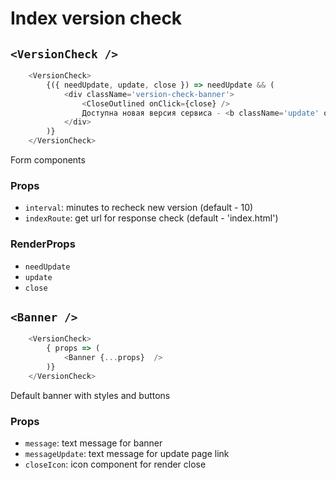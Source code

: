 # Index version check

## `<VersionCheck />`

```js
    <VersionCheck>
        {({ needUpdate, update, close }) => needUpdate && (
            <div className='version-check-banner'>
                <CloseOutlined onClick={close} />
                Доступна новая версия сервиса - <b className='update' onClick={update}>обновите страницу</b>
            </div>
        )}
    </VersionCheck>
```

Form components

### Props

- `interval`: minutes to recheck new version (default - 10)
- `indexRoute`: get url for response check (default - 'index.html')

### RenderProps

- `needUpdate`
- `update`
- `close`

## `<Banner />`

```js
    <VersionCheck>
        { props => (
            <Banner {...props}  />
        )}
    </VersionCheck>
```

Default banner with styles and buttons

### Props

- `message`: text message for banner
- `messageUpdate`: text message for update page link
- `closeIcon`: icon component for render close
